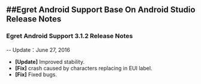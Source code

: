 ##Egret Android Support Base On Android Studio Release Notes 
---
### Egret Android Support 3.1.2 Release Notes
--
Update：June 27, 2016

- **[Update]** Improved stability.
- **[Fix]** crash caused by characters replacing in EUI label.
- **[Fix]** Fixed bugs.